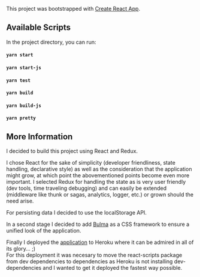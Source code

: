 This project was bootstrapped with [Create React App](https://github.com/facebook/create-react-app).

## Available Scripts

In the project directory, you can run:

#### `yarn start`
#### `yarn start-js`
#### `yarn test`
#### `yarn build`
#### `yarn build-js`
#### `yarn pretty`

## More Information

I decided to build this project using React and Redux.

I chose React for the sake of simplicity (developer friendliness, state handling, declarative style) as well as the consideration that the application might grow, at which point the abovementioned points become even more important. I selected Redux for handling the state as is very user friendly (dev tools, time traveling debugging) and can easily be extended (middleware like thunk or sagas, analytics, logger, etc.) or grown should the need arise.

For persisting data I decided to use the localStorage API.

In a second stage I decided to add [Bulma](https://bulma.io/) as a CSS framework to ensure a unified look of the application.

Finally I deployed the [application](https://react-redux-contact-list-gig.herokuapp.com/) to Heroku where it can be admired in all of its glory... ;)  
For this deployment it was necesary to move the react-scripts package from dev dependencies to dependencies as Heroku is not installing dev-dependencies and I wanted to get it deployed the fastest way possible.

